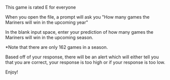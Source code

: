 This game is rated E for everyone

When you open the file, a prompt will ask you "How many games the Mariners will win in the upcoming year"

In the blank input space, enter your prediction of how many games the Mariners will win in the upcoming season. 

*Note that there are only 162 games in a season.

Based off of your response, there will be an alert which will either tell you that you are correct, your response is too high or if your response is too low.

Enjoy!